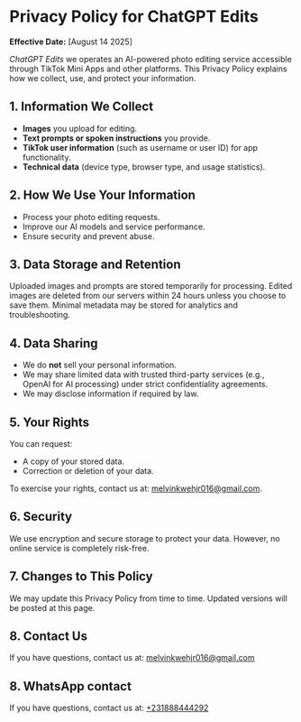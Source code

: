 
  <h1>Privacy Policy for ChatGPT Edits</h1>
  <p><strong>Effective Date:</strong> [August 14 2025]</p>

  <p><em>ChatGPT Edits</em> we operates an AI-powered photo editing service accessible through TikTok Mini Apps and other platforms. This Privacy Policy explains how we collect, use, and protect your information.</p>

  <h2>1. Information We Collect</h2>
  <ul>
    <li><strong>Images</strong> you upload for editing.</li>
    <li><strong>Text prompts or spoken instructions</strong> you provide.</li>
    <li><strong>TikTok user information</strong> (such as username or user ID) for app functionality.</li>
    <li><strong>Technical data</strong> (device type, browser type, and usage statistics).</li>
  </ul>

  <h2>2. How We Use Your Information</h2>
  <ul>
    <li>Process your photo editing requests.</li>
    <li>Improve our AI models and service performance.</li>
    <li>Ensure security and prevent abuse.</li>
  </ul>

  <h2>3. Data Storage and Retention</h2>
  <p>Uploaded images and prompts are stored temporarily for processing. Edited images are deleted from our servers within 24 hours unless you choose to save them. Minimal metadata may be stored for analytics and troubleshooting.</p>

  <h2>4. Data Sharing</h2>
  <ul>
    <li>We do <strong>not</strong> sell your personal information.</li>
    <li>We may share limited data with trusted third-party services (e.g., OpenAI for AI processing) under strict confidentiality agreements.</li>
    <li>We may disclose information if required by law.</li>
  </ul>

  <h2>5. Your Rights</h2>
  <p>You can request:</p>
  <ul>
    <li>A copy of your stored data.</li>
    <li>Correction or deletion of your data.</li>
  </ul>
  <p>To exercise your rights, contact us at: <a href="mailto:melvinkwehjr016@gmail.com">melvinkwehjr016@gmail.com</a>.</p>

  <h2>6. Security</h2>
  <p>We use encryption and secure storage to protect your data. However, no online service is completely risk-free.</p>

  <h2>7. Changes to This Policy</h2>
  <p>We may update this Privacy Policy from time to time. Updated versions will be posted at this page.</p>

  <h2>8. Contact Us</h2>
  <p>If you have questions, contact us at: <a href="mailto:melvinkwehjr016@gmail.com">melvinkwehjr016@gmail.com</a></p>
  <h2>8. WhatsApp contact</h2>
  <p>If you have questions, contact us at: <a href= "messageto:+231888444292">+231888444292</a></p>
</body>
</html>
